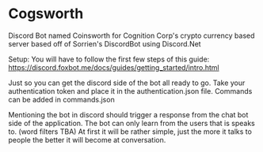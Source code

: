 # Cogsworth
Discord Bot named Coinsworth for Cognition Corp's crypto currency based server based off of Sorrien's DiscordBot using Discord.Net

Setup:
You will have to follow the first few steps of this guide:
https://discord.foxbot.me/docs/guides/getting_started/intro.html

Just so you can get the discord side of the bot all ready to go. Take your authentication token and place it in the authentication.json file. Commands can be added in commands.json

Mentioning the bot in discord should trigger a response from the chat bot side of the application. The bot can only learn from the users that is speaks to. (word filters TBA) At first it will be rather simple, just the more it talks to people the better it will become at conversation.
